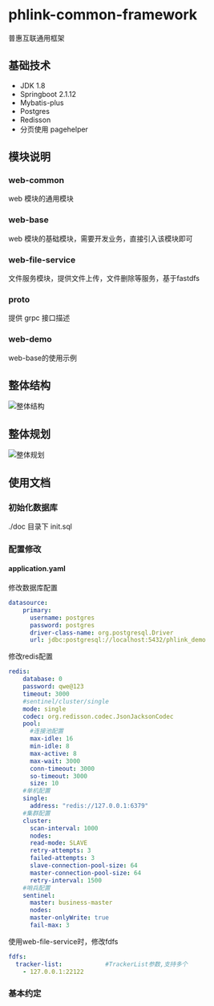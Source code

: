 # phlink-common-framework
普惠互联通用框架

## 基础技术
- JDK 1.8
- Springboot 2.1.12
- Mybatis-plus
- Postgres
- Redisson
- 分页使用 pagehelper

## 模块说明
### web-common
web 模块的通用模块
### web-base
web 模块的基础模块，需要开发业务，直接引入该模块即可
### web-file-service
文件服务模块，提供文件上传，文件删除等服务，基于fastdfs
### proto
提供 grpc 接口描述
### web-demo
web-base的使用示例

## 整体结构
![整体结构](https://github.com/Sevncz/phlink-common-framework/blob/master/doc/base1.png)

## 整体规划
![整体规划](https://github.com/Sevncz/phlink-common-framework/blob/master/doc/base2.png)

## 使用文档
### 初始化数据库
./doc 目录下 init.sql
### 配置修改
#### application.yaml
修改数据库配置
```yaml
datasource:
    primary:
      username: postgres
      password: postgres
      driver-class-name: org.postgresql.Driver
      url: jdbc:postgresql://localhost:5432/phlink_demo
```
修改redis配置
```yaml
redis:
    database: 0
    password: qwe@123
    timeout: 3000
    #sentinel/cluster/single
    mode: single
    codec: org.redisson.codec.JsonJacksonCodec
    pool:
      #连接池配置
      max-idle: 16
      min-idle: 8
      max-active: 8
      max-wait: 3000
      conn-timeout: 3000
      so-timeout: 3000
      size: 10
    #单机配置
    single:
      address: "redis://127.0.0.1:6379"
    #集群配置
    cluster:
      scan-interval: 1000
      nodes:
      read-mode: SLAVE
      retry-attempts: 3
      failed-attempts: 3
      slave-connection-pool-size: 64
      master-connection-pool-size: 64
      retry-interval: 1500
    #哨兵配置
    sentinel:
      master: business-master
      nodes:
      master-onlyWrite: true
      fail-max: 3
```

使用web-file-service时，修改fdfs
```yaml
fdfs:
  tracker-list:            #TrackerList参数,支持多个
    - 127.0.0.1:22122
```

### 基本约定